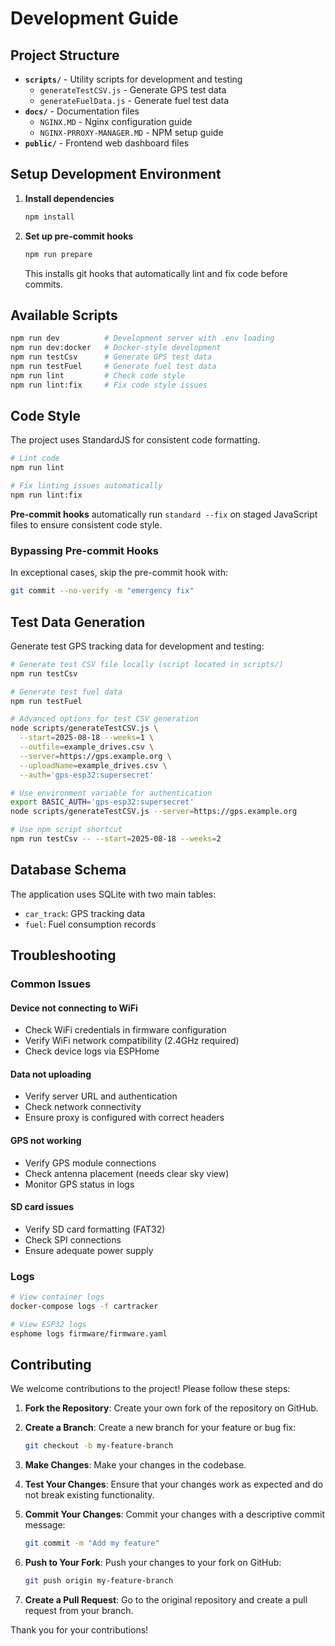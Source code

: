 # Development Guide

## Project Structure

- **`scripts/`** - Utility scripts for development and testing
  - `generateTestCSV.js` - Generate GPS test data
  - `generateFuelData.js` - Generate fuel test data
- **`docs/`** - Documentation files
  - `NGINX.MD` - Nginx configuration guide  
  - `NGINX-PRROXY-MANAGER.MD` - NPM setup guide
- **`public/`** - Frontend web dashboard files

## Setup Development Environment

1. **Install dependencies**

   ```bash
   npm install
   ```

2. **Set up pre-commit hooks**

   ```bash
   npm run prepare
   ```

   This installs git hooks that automatically lint and fix code before commits.

## Available Scripts

```bash
npm run dev          # Development server with .env loading
npm run dev:docker   # Docker-style development
npm run testCsv      # Generate GPS test data
npm run testFuel     # Generate fuel test data
npm run lint         # Check code style
npm run lint:fix     # Fix code style issues
```

## Code Style

The project uses StandardJS for consistent code formatting.

```bash
# Lint code
npm run lint

# Fix linting issues automatically
npm run lint:fix
```

**Pre-commit hooks** automatically run `standard --fix` on staged JavaScript files to ensure consistent code style.

### Bypassing Pre-commit Hooks

In exceptional cases, skip the pre-commit hook with:

```bash
git commit --no-verify -m "emergency fix"
```

## Test Data Generation

Generate test GPS tracking data for development and testing:

```bash
# Generate test CSV file locally (script located in scripts/)
npm run testCsv

# Generate test fuel data
npm run testFuel

# Advanced options for test CSV generation
node scripts/generateTestCSV.js \
  --start=2025-08-18 --weeks=1 \
  --outfile=example_drives.csv \
  --server=https://gps.example.org \
  --uploadName=example_drives.csv \
  --auth='gps-esp32:supersecret'

# Use environment variable for authentication
export BASIC_AUTH='gps-esp32:supersecret'
node scripts/generateTestCSV.js --server=https://gps.example.org

# Use npm script shortcut
npm run testCsv -- --start=2025-08-18 --weeks=2
```

## Database Schema

The application uses SQLite with two main tables:

- `car_track`: GPS tracking data
- `fuel`: Fuel consumption records

## Troubleshooting

### Common Issues

#### Device not connecting to WiFi

- Check WiFi credentials in firmware configuration
- Verify WiFi network compatibility (2.4GHz required)
- Check device logs via ESPHome

#### Data not uploading

- Verify server URL and authentication
- Check network connectivity
- Ensure proxy is configured with correct headers

#### GPS not working

- Verify GPS module connections
- Check antenna placement (needs clear sky view)
- Monitor GPS status in logs

#### SD card issues

- Verify SD card formatting (FAT32)
- Check SPI connections
- Ensure adequate power supply

### Logs

```bash
# View container logs
docker-compose logs -f cartracker

# View ESP32 logs
esphome logs firmware/firmware.yaml
```

## Contributing

We welcome contributions to the project! Please follow these steps:

1. **Fork the Repository**: Create your own fork of the repository on GitHub.

2. **Create a Branch**: Create a new branch for your feature or bug fix:

   ```bash
   git checkout -b my-feature-branch
   ```

3. **Make Changes**: Make your changes in the codebase.

4. **Test Your Changes**: Ensure that your changes work as expected and do not break existing functionality.

5. **Commit Your Changes**: Commit your changes with a descriptive commit message:

   ```bash
   git commit -m "Add my feature"
   ```

6. **Push to Your Fork**: Push your changes to your fork on GitHub:

   ```bash
   git push origin my-feature-branch
   ```

7. **Create a Pull Request**: Go to the original repository and create a pull request from your branch.

Thank you for your contributions!
